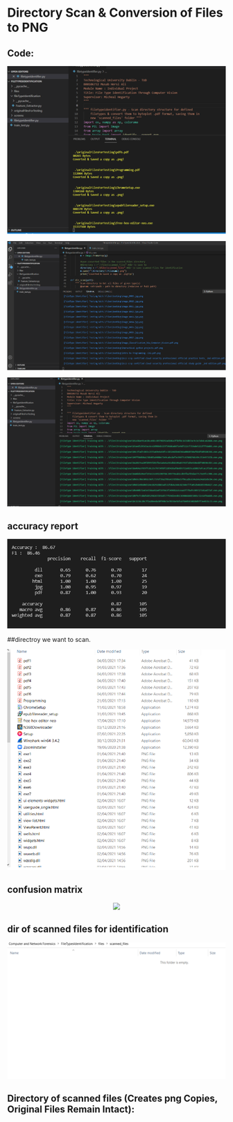 # Directory Scan & Conversion of Files to PNG



## Code:
<p align="center"><img src=".\screens\code_scanning.PNG"></img></p>

<p align="center"><img src="./screens/code_testing.PNG"></img></p>


<p align="center"><img src="./screens/code_training.PNG"></img></p>

## accuracy report
<p align="center"><img src="./screens/accuracy.PNG"></img></p>

##directroy we want to scan.
<p align="center"><img src="./screens/dir_to_scan.PNG"></img></p>

## confusion matrix
<p align="center"><img src="./screens/confusion_matrix_withoud_normalisation_and_normalised.PNG"></img></p>

## dir of scanned files for identification 
<p align="center"><img src="./screens/dir_of_scanned_files_before_model_is_run.PNG"></img></p>


## Directory of scanned files (Creates png Copies, Original Files Remain Intact):
